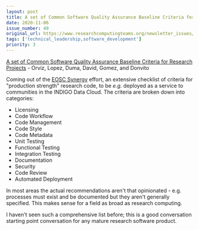 ```yaml
---
layout: post
title: A set of Common Software Quality Assurance Baseline Criteria for Research Projects - Orviz, Lopez, Duma, David, Gomez, and Donvito
date: 2020-11-06
issue_number: 49
original_url: https://www.researchcomputingteams.org/newsletter_issues/0049
tags: ['technical_leadership,software_development']
priority: 3
---
```


<!-- markdownlint-disable MD033 -->
<!-- markdownlint-disable MD041 -->
<!-- markdownlint-disable MD049 -->

[A set of Common Software Quality Assurance Baseline Criteria for Research Projects](https://indigo-dc.github.io/sqa-baseline/) - Orviz, Lopez, Duma, David, Gomez, and Donvito

Coming out of the [EOSC Synergy](https://www.eosc-synergy.eu) effort, an extensive checklist of criteria for "production strength" research code, to be *e.g.* deployed as a service to communities in the INDIGO Data Cloud. The criteria are broken down into categories:

- Licensing
- Code Workflow
- Code Management
- Code Style
- Code Metadata
- Unit Testing
- Functional Testing
- Integration Testing
- Documentation
- Security
- Code Review
- Automated Deployment

In most areas the actual recommendations aren't that opinionated - e.g. processes must exist and be documented but they aren't generally specified. This makes sense for a field as broad as research computing.

I haven't seen such a comprehensive list before; this is a good conversation starting point conversation for any mature research software product.
